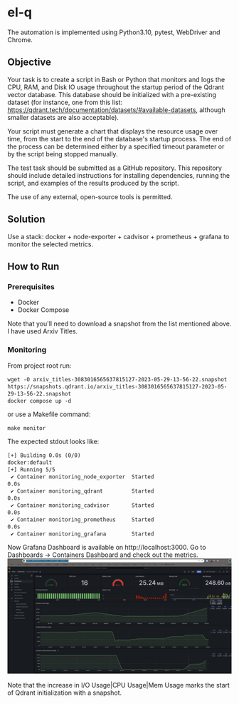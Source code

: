 # el-q
The automation is implemented using Python3.10, pytest, WebDriver and Chrome.

## Objective
Your task is to create a script in Bash or Python that monitors and logs the CPU, RAM, and Disk IO usage throughout the startup period of the Qdrant vector database. This database should be initialized with a pre-existing dataset (for instance, one from this list: https://qdrant.tech/documentation/datasets/#available-datasets, although smaller datasets are also acceptable).


Your script must generate a chart that displays the resource usage over time, from the start to the end of the database's startup process. The end of the process can be determined either by a specified timeout parameter or by the script being stopped manually.


The test task should be submitted as a GitHub repository. This repository should include detailed instructions for installing dependencies, running the script, and examples of the results produced by the script.


The use of any external, open-source tools is permitted.

## Solution

Use a stack: docker + node-exporter + cadvisor + prometheus + grafana to monitor the selected metrics. 

## How to Run

### Prerequisites

* Docker
* Docker Compose

Note that you'll need to download a snapshot from the list mentioned above. I have used Arxiv Titles.

### Monitoring
From project root run:
```shell
wget -O arxiv_titles-3083016565637815127-2023-05-29-13-56-22.snapshot https://snapshots.qdrant.io/arxiv_titles-3083016565637815127-2023-05-29-13-56-22.snapshot
docker compose up -d
```

or use a Makefile command:
```shell
make monitor
```

The expected stdout looks like:
```shell
[+] Building 0.0s (0/0)                                                                                                                                                                                                                                                                                 docker:default
[+] Running 5/5
 ✔ Container monitoring_node_exporter  Started                                                                                                                                                                                                                                                                    0.0s 
 ✔ Container monitoring_qdrant         Started                                                                                                                                                                                                                                                                    0.0s 
 ✔ Container monitoring_cadvisor       Started                                                                                                                                                                                                                                                                    0.0s 
 ✔ Container monitoring_prometheus     Started                                                                                                                                                                                                                                                                    0.0s 
 ✔ Container monitoring_grafana        Started   
```

Now Grafana Dashboard is available on http://localhost:3000. Go to Dashboards -> Containers Dashboard and check out the metrics.
![containers metrics](images/2.png)

Note that the increase in I/O Usage|CPU Usage|Mem Usage marks the start of Qdrant initialization with a snapshot.
